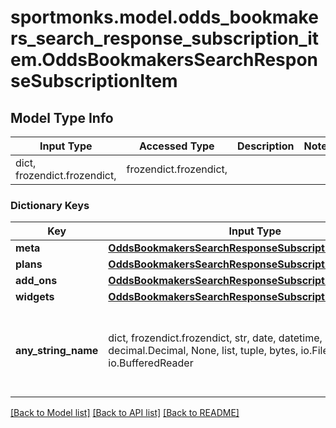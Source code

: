 # sportmonks.model.odds_bookmakers_search_response_subscription_item.OddsBookmakersSearchResponseSubscriptionItem

## Model Type Info
Input Type | Accessed Type | Description | Notes
------------ | ------------- | ------------- | -------------
dict, frozendict.frozendict,  | frozendict.frozendict,  |  | 

### Dictionary Keys
Key | Input Type | Accessed Type | Description | Notes
------------ | ------------- | ------------- | ------------- | -------------
**meta** | [**OddsBookmakersSearchResponseSubscriptionItemMeta**](OddsBookmakersSearchResponseSubscriptionItemMeta.md) | [**OddsBookmakersSearchResponseSubscriptionItemMeta**](OddsBookmakersSearchResponseSubscriptionItemMeta.md) |  | [optional] 
**plans** | [**OddsBookmakersSearchResponseSubscriptionItemPlans**](OddsBookmakersSearchResponseSubscriptionItemPlans.md) | [**OddsBookmakersSearchResponseSubscriptionItemPlans**](OddsBookmakersSearchResponseSubscriptionItemPlans.md) |  | [optional] 
**add_ons** | [**OddsBookmakersSearchResponseSubscriptionItemAddOns**](OddsBookmakersSearchResponseSubscriptionItemAddOns.md) | [**OddsBookmakersSearchResponseSubscriptionItemAddOns**](OddsBookmakersSearchResponseSubscriptionItemAddOns.md) |  | [optional] 
**widgets** | [**OddsBookmakersSearchResponseSubscriptionItemWidgets**](OddsBookmakersSearchResponseSubscriptionItemWidgets.md) | [**OddsBookmakersSearchResponseSubscriptionItemWidgets**](OddsBookmakersSearchResponseSubscriptionItemWidgets.md) |  | [optional] 
**any_string_name** | dict, frozendict.frozendict, str, date, datetime, int, float, bool, decimal.Decimal, None, list, tuple, bytes, io.FileIO, io.BufferedReader | frozendict.frozendict, str, BoolClass, decimal.Decimal, NoneClass, tuple, bytes, FileIO | any string name can be used but the value must be the correct type | [optional]

[[Back to Model list]](../../README.md#documentation-for-models) [[Back to API list]](../../README.md#documentation-for-api-endpoints) [[Back to README]](../../README.md)

